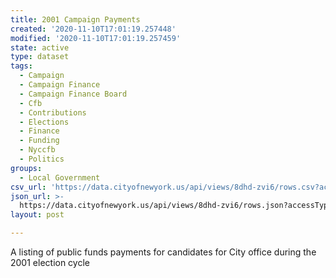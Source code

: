 ```yaml
---
title: 2001 Campaign Payments
created: '2020-11-10T17:01:19.257448'
modified: '2020-11-10T17:01:19.257459'
state: active
type: dataset
tags:
  - Campaign
  - Campaign Finance
  - Campaign Finance Board
  - Cfb
  - Contributions
  - Elections
  - Finance
  - Funding
  - Nyccfb
  - Politics
groups:
  - Local Government
csv_url: 'https://data.cityofnewyork.us/api/views/8dhd-zvi6/rows.csv?accessType=DOWNLOAD'
json_url: >-
  https://data.cityofnewyork.us/api/views/8dhd-zvi6/rows.json?accessType=DOWNLOAD
layout: post

---
```

A listing of public funds payments for candidates for City office during the 2001 election cycle
